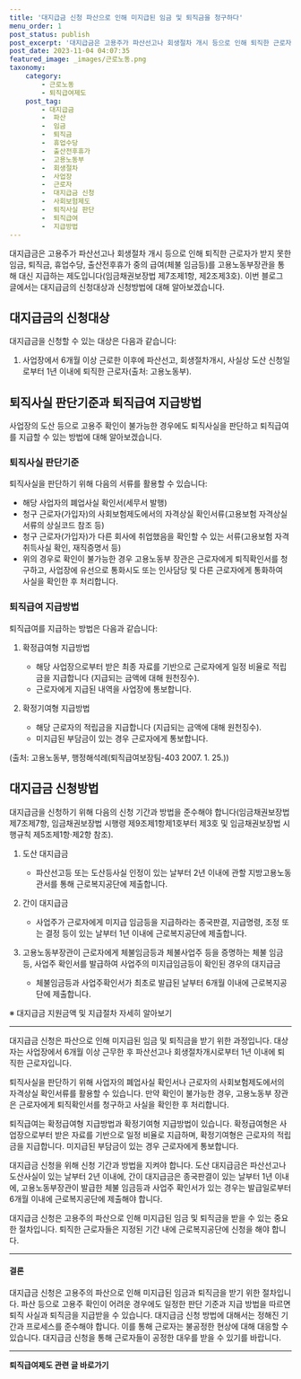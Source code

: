 ```yaml
---
title: '대지급금 신청 파산으로 인해 미지급된 임금 및 퇴직금을 청구하다'
menu_order: 1
post_status: publish
post_excerpt: '대지급금은 고용주가 파산선고나 회생절차 개시 등으로 인해 퇴직한 근로자가 받지 못한 임금, 퇴직금, 휴업수당, 출산전후휴가 중의 급여 체불 임금등 를 고용노동부장관을 통해 대신 지급하는 제도입니다 임금채권보장법 제7조제1항, 제2조제3호 . 이번 블로그 글에서는 대지급금의 신청대상과 신청방법에 대해 알아보겠습니다.'
post_date: 2023-11-04 04:07:35
featured_image: _images/근로노동.png
taxonomy:
    category:
        - 근로노동
        - 퇴직급여제도
    post_tag:
        - 대지급금
        -  파산
        -  임금
        -  퇴직금
        -  휴업수당
        -  출산전후휴가
        -  고용노동부
        -  회생절차
        -  사업장
        -  근로자
        -  대지급금 신청
        -  사회보험제도
        -  퇴직사실 판단
        -  퇴직급여
        -  지급방법
---
```




대지급금은 고용주가 파산선고나 회생절차 개시 등으로 인해 퇴직한 근로자가 받지 못한 임금, 퇴직금, 휴업수당, 출산전후휴가 중의 급여(체불 임금등)를 고용노동부장관을 통해 대신 지급하는 제도입니다(임금채권보장법 제7조제1항, 제2조제3호). 이번 블로그 글에서는 대지급금의 신청대상과 신청방법에 대해 알아보겠습니다.

## 대지급금의 신청대상

대지급금을 신청할 수 있는 대상은 다음과 같습니다:

1. 사업장에서 6개월 이상 근로한 이후에 파산선고, 회생절차개시, 사실상 도산 신청일로부터 1년 이내에 퇴직한 근로자(출처: 고용노동부).

## 퇴직사실 판단기준과 퇴직급여 지급방법

사업장의 도산 등으로 고용주 확인이 불가능한 경우에도 퇴직사실을 판단하고 퇴직급여를 지급할 수 있는 방법에 대해 알아보겠습니다.

### 퇴직사실 판단기준

퇴직사실을 판단하기 위해 다음의 서류를 활용할 수 있습니다:

- 해당 사업자의 폐업사실 확인서(세무서 발행)
- 청구 근로자(가입자)의 사회보험제도에서의 자격상실 확인서류(고용보험 자격상실 서류의 상실코드 참조 등)
- 청구 근로자(가입자)가 다른 회사에 취업했음을 확인할 수 있는 서류(고용보험 자격취득사실 확인, 재직증명서 등)
- 위의 경우로 확인이 불가능한 경우 고용노동부 장관은 근로자에게 퇴직확인서를 청구하고, 사업장에 유선으로 통화시도 또는 인사담당 및 다른 근로자에게 통화하여 사실을 확인한 후 처리합니다.

### 퇴직급여 지급방법

퇴직급여를 지급하는 방법은 다음과 같습니다:

1. 확정급여형 지급방법
   - 해당 사업장으로부터 받은 최종 자료를 기반으로 근로자에게 일정 비율로 적립금을 지급합니다 (지급되는 금액에 대해 원천징수).
   - 근로자에게 지급된 내역을 사업장에 통보합니다.

2. 확정기여형 지급방법
   - 해당 근로자의 적립금을 지급합니다 (지급되는 금액에 대해 원천징수).
   - 미지급된 부담금이 있는 경우 근로자에게 통보합니다.

(출처: 고용노동부, 행정해석례(퇴직급여보장팀-403 2007. 1. 25.))

## 대지급금 신청방법

대지급금을 신청하기 위해 다음의 신청 기간과 방법을 준수해야 합니다(임금채권보장법 제7조제7항, 임금채권보장법 시행령 제9조제1항제1호부터 제3호 및 임금채권보장법 시행규칙 제5조제1항·제2항 참조).

1. 도산 대지급금
   - 파산선고등 또는 도산등사실 인정이 있는 날부터 2년 이내에 관할 지방고용노동관서를 통해 근로복지공단에 제출합니다.

2. 간이 대지급금
   - 사업주가 근로자에게 미지급 임금등을 지급하라는 종국판결, 지급명령, 조정 또는 결정 등이 있는 날부터 1년 이내에 근로복지공단에 제출합니다.

3. 고용노동부장관이 근로자에게 체불임금등과 체불사업주 등을 증명하는 체불 임금등, 사업주 확인서를 발급하여 사업주의 미지급임금등이 확인된 경우의 대지급금
   - 체불임금등과 사업주확인서가 최초로 발급된 날부터 6개월 이내에 근로복지공단에 제출합니다.

※ 대지급금 지원금액 및 지급절차 자세히 알아보기

---

대지급금 신청은 파산으로 인해 미지급된 임금 및 퇴직금을 받기 위한 과정입니다. 대상자는 사업장에서 6개월 이상 근무한 후 파산선고나 회생절차개시로부터 1년 이내에 퇴직한 근로자입니다.

퇴직사실을 판단하기 위해 사업자의 폐업사실 확인서나 근로자의 사회보험제도에서의 자격상실 확인서류를 활용할 수 있습니다. 만약 확인이 불가능한 경우, 고용노동부 장관은 근로자에게 퇴직확인서를 청구하고 사실을 확인한 후 처리합니다.

퇴직급여는 확정급여형 지급방법과 확정기여형 지급방법이 있습니다. 확정급여형은 사업장으로부터 받은 자료를 기반으로 일정 비율로 지급하며, 확정기여형은 근로자의 적립금을 지급합니다. 미지급된 부담금이 있는 경우 근로자에게 통보합니다.

대지급금 신청을 위해 신청 기간과 방법을 지켜야 합니다. 도산 대지급금은 파산선고나 도산사실이 있는 날부터 2년 이내에, 간이 대지급금은 종국판결이 있는 날부터 1년 이내에, 고용노동부장관이 발급한 체불 임금등과 사업주 확인서가 있는 경우는 발급일로부터 6개월 이내에 근로복지공단에 제출해야 합니다.

대지급금 신청은 고용주의 파산으로 인해 미지급된 임금 및 퇴직금을 받을 수 있는 중요한 절차입니다. 퇴직한 근로자들은 지정된 기간 내에 근로복지공단에 신청을 해야 합니다.

---
#### 결론

대지급금 신청은 고용주의 파산으로 인해 미지급된 임금과 퇴직금을 받기 위한 절차입니다. 파산 등으로 고용주 확인이 어려운 경우에도 일정한 판단 기준과 지급 방법을 따르면 퇴직 사실과 퇴직금을 지급받을 수 있습니다. 대지급금 신청 방법에 대해서는 정해진 기간과 프로세스를 준수해야 합니다. 이를 통해 근로자는 불공정한 현상에 대해 대응할 수 있습니다. 대지급금 신청을 통해 근로자들이 공정한 대우를 받을 수 있기를 바랍니다.
<!-- wp:separator -->
<hr class="wp-block-separator has-alpha-channel-opacity"/>
<!-- /wp:separator -->

<!-- wp:group {"backgroundColor":"base","layout":{"type":"constrained"}} -->
<div class="wp-block-group has-base-background-color has-background"><!-- wp:paragraph {"align":"center","fontSize":"medium"} -->
<p class="has-text-align-center has-large-font-size"><strong>퇴직급여제도 관련 글 바로가기</strong></p>
<!-- /wp:paragraph -->


<!-- wp:latest-posts
{"categories":[{"id":12695,"count":19,"description":"","link":"https://uknowlaw.com/category/%ed%87%b4%ec%a7%81%ea%b8%89%ec%97%ac%ec%a0%9c%eb%8f%84/","name":"퇴직급여제도","slug":"퇴직급여제도","taxonomy":"category","parent":0,"meta":[],"_links":{"self":[{"href":"https://uknowlaw.com/wp-json/wp/v2/categories/12695"}],"collection":[{"href":"https://uknowlaw.com/wp-json/wp/v2/categories"}],"about":[{"href":"https://uknowlaw.com/wp-json/wp/v2/taxonomies/category"}],"wp:post_type":[{"href":"https://uknowlaw.com/wp-json/wp/v2/posts?categories=12695"}],"curies":[{"name":"wp","href":"https://api.w.org/{rel}","templated":true}]}}],"postsToShow":100,"excerptLength":28,"postLayout":"grid","columns":2,"featuredImageAlign":"left","featuredImageSizeSlug":"large","fontSize":18px} /--></div>
<!-- /wp:group -->